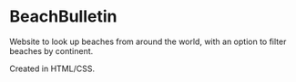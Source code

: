 # BeachBulletin
Website to look up beaches from around the world, with an option to filter beaches by continent.

Created in HTML/CSS.